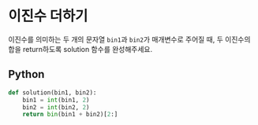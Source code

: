 # 이진수 더하기
이진수를 의미하는 두 개의 문자열 `bin1`과 `bin2`가 매개변수로 주어질 때, 두 이진수의 합을 return하도록 solution 함수를 완성해주세요.

## Python
```python
def solution(bin1, bin2):
    bin1 = int(bin1, 2)
    bin2 = int(bin2, 2)
    return bin(bin1 + bin2)[2:]
```